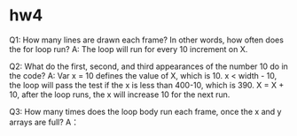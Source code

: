 # hw4

Q1: How many lines are drawn each frame? In other words, how often does the for loop run?
A:  The loop will run for every 10 increment on X. 

Q2: What do the first, second, and third appearances of the number 10 do in the code?
A:  Var x = 10 defines the value of X, which is 10.
    x < width - 10, the loop will pass the test if the x is less than 400-10, which is 390.
    X = X + 10, after the loop runs, the x will increase 10 for the next run. 
    
Q3: How many times does the loop body run each frame, once the x and y arrays are full?
A： 
